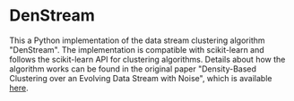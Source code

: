 # DenStream

This a Python implementation of the data stream clustering algorithm "DenStream". The implementation is compatible with scikit-learn and follows the scikit-learn API for clustering algorithms. Details about how the algorithm works can be found in the original paper "Density-Based Clustering over an Evolving Data Stream with Noise", which is available [here](https://archive.siam.org/meetings/sdm06/proceedings/030caof.pdf).
